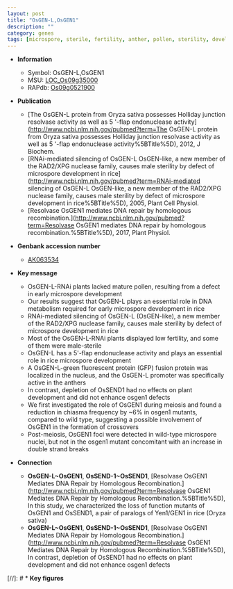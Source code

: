 ```yaml
---
layout: post
title: "OsGEN-L,OsGEN1"
description: ""
category: genes
tags: [microspore, sterile, fertility, anther, pollen, sterility, development, meiosis, plant development]
---
```


* **Information**  
    + Symbol: OsGEN-L,OsGEN1  
    + MSU: [LOC_Os09g35000](http://rice.uga.edu/cgi-bin/ORF_infopage.cgi?orf=LOC_Os09g35000)  
    + RAPdb: [Os09g0521900](https://rapdb.dna.affrc.go.jp/locus/?name=Os09g0521900)  

* **Publication**  
    + [The OsGEN-L protein from Oryza sativa possesses Holliday junction resolvase activity as well as 5 '-flap endonuclease activity](http://www.ncbi.nlm.nih.gov/pubmed?term=The OsGEN-L protein from Oryza sativa possesses Holliday junction resolvase activity as well as 5 '-flap endonuclease activity%5BTitle%5D), 2012, J Biochem.
    + [RNAi-mediated silencing of OsGEN-L OsGEN-like, a new member of the RAD2/XPG nuclease family, causes male sterility by defect of microspore development in rice](http://www.ncbi.nlm.nih.gov/pubmed?term=RNAi-mediated silencing of OsGEN-L OsGEN-like, a new member of the RAD2/XPG nuclease family, causes male sterility by defect of microspore development in rice%5BTitle%5D), 2005, Plant Cell Physiol.
    + [Resolvase OsGEN1 mediates DNA repair by homologous recombination.](http://www.ncbi.nlm.nih.gov/pubmed?term=Resolvase OsGEN1 mediates DNA repair by homologous recombination.%5BTitle%5D), 2017, Plant Physiol.

* **Genbank accession number**  
    + [AK063534](http://www.ncbi.nlm.nih.gov/nuccore/AK063534)

* **Key message**  
    + OsGEN-L-RNAi plants lacked mature pollen, resulting from a defect in early microspore development
    + Our results suggest that OsGEN-L plays an essential role in DNA metabolism required for early microspore development in rice
    + RNAi-mediated silencing of OsGEN-L (OsGEN-like), a new member of the RAD2/XPG nuclease family, causes male sterility by defect of microspore development in rice
    + Most of the OsGEN-L-RNAi plants displayed low fertility, and some of them were male-sterile
    + OsGEN-L has a 5'-flap endonuclease activity and plays an essential role in rice microspore development
    + A OsGEN-L-green fluorescent protein (GFP) fusion protein was localized in the nucleus, and the OsGEN-L promoter was specifically active in the anthers
    + In contrast, depletion of OsSEND1 had no effects on plant development and did not enhance osgen1 defects
    + We first investigated the role of OsGEN1 during meiosis and found a reduction in chiasma frequency by ~6% in osgen1 mutants, compared to wild type, suggesting a possible involvement of OsGEN1 in the formation of crossovers
    + Post-meiosis, OsGEN1 foci were detected in wild-type microspore nuclei, but not in the osgen1 mutant concomitant with an increase in double strand breaks

* **Connection**  
    + __OsGEN-L~OsGEN1__, __OsSEND-1~OsSEND1__, [Resolvase OsGEN1 Mediates DNA Repair by Homologous Recombination.](http://www.ncbi.nlm.nih.gov/pubmed?term=Resolvase OsGEN1 Mediates DNA Repair by Homologous Recombination.%5BTitle%5D),  In this study, we characterized the loss of function mutants of OsGEN1 and OsSEND1, a pair of paralogs of Yen1/GEN1 in rice (Oryza sativa)
    + __OsGEN-L~OsGEN1__, __OsSEND-1~OsSEND1__, [Resolvase OsGEN1 Mediates DNA Repair by Homologous Recombination.](http://www.ncbi.nlm.nih.gov/pubmed?term=Resolvase OsGEN1 Mediates DNA Repair by Homologous Recombination.%5BTitle%5D),  In contrast, depletion of OsSEND1 had no effects on plant development and did not enhance osgen1 defects

[//]: # * **Key figures**  


